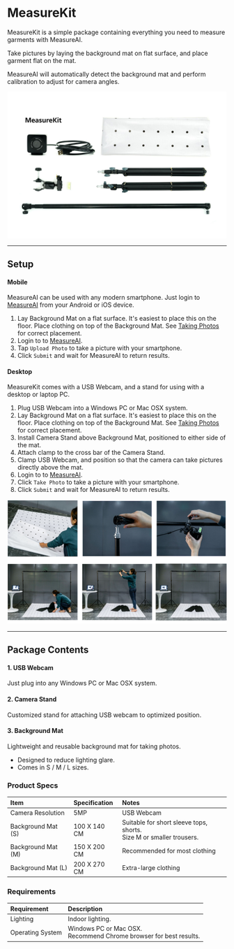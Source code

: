 # MeasureKit

MeasureKit is a simple package containing everything you need to measure garments with MeasureAI. 

Take pictures by laying the background mat on flat surface, and place garment flat on the mat. 

MeasureAI will automatically detect the background mat and perform calibration to adjust for camera angles. 


![MeasureKit Package](images/measurekit/package.jpg)

---

## Setup 


#### Mobile 

MeasureAI can be used with any modern smartphone. Just login to [MeasureAI](https://measure.productai.com/measure) from your Android or iOS device. 

1. Lay Background Mat on a flat surface. It's easiest to place this on the floor. Place clothing on top of the Background Mat. See [Taking Photos](#taking-photos) for correct placement.
2. Login to to [MeasureAI](https://measure.productai.com/measure). 
3. Tap `Upload Photo` to take a picture with your smartphone. 
4. Click `Submit` and wait for MeasureAI to return results. 


#### Desktop 

MeasureKit comes with a USB Webcam, and a stand for using with a desktop or laptop PC. 

1. Plug USB Webcam into a Windows PC or Mac OSX system. 
2. Lay Background Mat on a flat surface. It's easiest to place this on the floor. Place clothing on top of the Background Mat. See [Taking Photos](#taking-photos) for correct placement.
3. Install Camera Stand above Background Mat, positioned to either side of the mat. 
4. Attach clamp to the cross bar of the Camera Stand. 
5. Clamp USB Webcam, and position so that the camera can take pictures directly above the mat. 
6. Login to to [MeasureAI](https://measure.productai.com/measure). 
7. Click `Take Photo` to take a picture with your smartphone.
8. Click `Submit` and wait for MeasureAI to return results. 

![Setup Stand](images/measurekit/setup_stand.png)



---

## Package Contents

#### 1. USB Webcam 
Just plug into any Windows PC or Mac OSX system. 

#### 2. Camera Stand
Customized stand for attaching USB webcam to optimized position. 

#### 3. Background Mat
Lightweight and reusable background mat for taking photos. 
- Designed to reduce lighting glare. 
- Comes in S / M / L sizes. 


### Product Specs

| Item | Specification | Notes |
| :----| :-------------| :-----|
| Camera Resolution | 5MP | USB Webcam | 
| Background Mat (S) | 100 X 140 CM | Suitable for short sleeve tops, shorts.<br> Size M or smaller trousers. |
| Background Mat (M) | 150 X 200 CM | Recommended for most clothing | 
| Background Mat (L) | 200 X 270 CM | Extra-large clothing | 


### Requirements

| Requirement | Description |
| :------| :------|
|Lighting | Indoor lighting. |
|Operating System | Windows PC or Mac OSX. <br>Recommend Chrome browser for best results. | 


